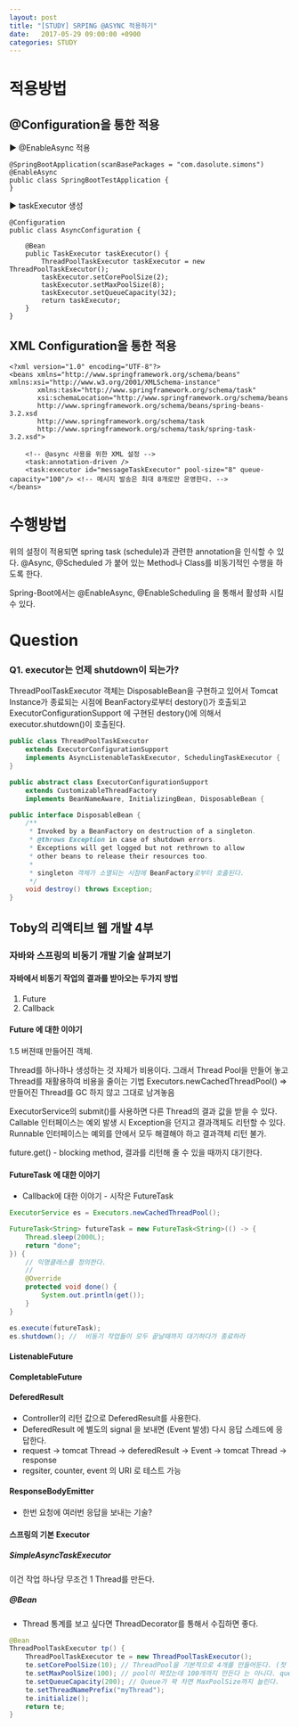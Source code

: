 ```yaml
---
layout: post
title: "[STUDY] SRPING @ASYNC 적용하기"
date:   2017-05-29 09:00:00 +0900
categories: STUDY
---
```


# 적용방법

## @Configuration을 통한 적용
▶ @EnableAsync 적용 
~~~
@SpringBootApplication(scanBasePackages = "com.dasolute.simons")
@EnableAsync
public class SpringBootTestApplication {
}
~~~

▶ taskExecutor 생성
~~~
@Configuration
public class AsyncConfiguration {

    @Bean
    public TaskExecutor taskExecutor() {
        ThreadPoolTaskExecutor taskExecutor = new ThreadPoolTaskExecutor();
        taskExecutor.setCorePoolSize(2);
        taskExecutor.setMaxPoolSize(8);
        taskExecutor.setQueueCapacity(32);
        return taskExecutor;
    }
}
~~~

## XML Configuration을 통한 적용

~~~
<?xml version="1.0" encoding="UTF-8"?>
<beans xmlns="http://www.springframework.org/schema/beans" xmlns:xsi="http://www.w3.org/2001/XMLSchema-instance"
       xmlns:task="http://www.springframework.org/schema/task"
       xsi:schemaLocation="http://www.springframework.org/schema/beans
       http://www.springframework.org/schema/beans/spring-beans-3.2.xsd
       http://www.springframework.org/schema/task
       http://www.springframework.org/schema/task/spring-task-3.2.xsd">

    <!-- @async 사용을 위한 XML 설정 -->
    <task:annotation-driven />
    <task:executor id="messageTaskExecutor" pool-size="8" queue-capacity="100"/> <!-- 메시지 발송은 최대 8개로만 운영한다. -->
</beans>
~~~

# 수행방법
위의 설정이 적용되면 spring task (schedule)과 관련한 annotation을 인식할 수 있다.
@Async, @Scheduled 가 붙어 있는 Method나 Class를 비동기적인 수행을 하도록 한다.

Spring-Boot에서는 @EnableAsync, @EnableScheduling 을 통해서 활성화 시킬 수 있다.

# Question

### Q1. executor는 언제 shutdown이 되는가?

ThreadPoolTaskExecutor 객체는 DisposableBean을 구현하고 있어서 Tomcat Instance가 종료되는 시점에 
BeanFactory로부터 destory()가 호출되고 ExecutorConfigurationSupport 에 구현된 destory()에 의해서 
executor.shutdown()이 호출된다.

~~~java
public class ThreadPoolTaskExecutor 
    extends ExecutorConfigurationSupport 
    implements AsyncListenableTaskExecutor, SchedulingTaskExecutor {
}
~~~

~~~java
public abstract class ExecutorConfigurationSupport 
    extends CustomizableThreadFactory 
    implements BeanNameAware, InitializingBean, DisposableBean {
~~~

~~~java
public interface DisposableBean {
	/**
	 * Invoked by a BeanFactory on destruction of a singleton.
	 * @throws Exception in case of shutdown errors.
	 * Exceptions will get logged but not rethrown to allow
	 * other beans to release their resources too.
     *
     * singleton 객체가 소멸되는 시점에 BeanFactory로부터 호출된다.
	 */
	void destroy() throws Exception;
}
~~~

## Toby의 리액티브 웹 개발 4부

### 자바와 스프링의 비동기 개발 기술 살펴보기

#### 자바에서 비동기 작업의 결과를 받아오는 두가지 방법
1. Future
2. Callback

#### Future 에 대한 이야기
1.5 버젼때 만들어진 객체.

Thread를 하나하나 생성하는 것 자체가 비용이다. 
그래서 Thread Pool을 만들어 놓고 Thread를 재활용하여 비용을 줄이는 기법
Executors.newCachedThreadPool() => 만들어진 Thread를 GC 하지 않고 그대로 남겨놓음

ExecutorService의 submit()를 사용하면 다른 Thread의 결과 값을 받을 수 있다.
Callable 인터페이스는 예외 발생 시 Exception을 던지고 결과객체도 리턴할 수 있다.
Runnable 인터페이스는 예외를 안에서 모두 해결해야 하고 결과객체 리턴 불가.

future.get() - blocking method, 결과를 리턴해 줄 수 있을 때까지 대기한다.

#### FutureTask 에 대한 이야기
 - Callback에 대한 이야기 - 시작은 FutureTask


~~~java
ExecutorService es = Executors.newCachedThreadPool();

FutureTask<String> futureTask = new FutureTask<String>(() -> {
    Thread.sleep(2000L);
    return "done";
}) {
    // 익명클래스를 정의한다.
    // 
    @Override
    protected void done() {
        System.out.println(get());
    }
}

es.execute(futureTask);
es.shutdown(); //  비동기 작업들이 모두 끝날때까지 대기하다가 종료하라
~~~

#### ListenableFuture

#### CompletableFuture

#### DeferedResult
 - Controller의 리턴 값으로 DeferedResult를 사용한다.
 - DeferedResult 에 별도의 signal 을 보내면 (Event 발생) 다시 응답 스레드에 응답한다.
 - request -> tomcat Thread -> deferedResult -> Event -> tomcat Thread -> response
 - regsiter, counter, event 의 URI 로 테스트 가능

#### ResponseBodyEmitter
 - 한번 요청에 여러번 응답을 보내는 기술?

#### 스프링의 기본 Executor

##### SimpleAsyncTaskExecutor
이건 작업 하나당 무조건 1 Thread를 만든다.

##### @Bean
 - Thread 통계를 보고 싶다면 ThreadDecorator를 통해서 수집하면 좋다.
~~~java
@Bean
ThreadPoolTaskExecutor tp() {
    ThreadPoolTaskExecutor te = new ThreadPoolTaskExecutor();
    te.setCorePoolSize(10); // ThreadPool을 기본적으로 4개를 만들어둔다. (첫 요청 시점에)
    te.setMaxPoolSize(100); // pool이 꽉찼는데 100개까지 만든다 는 아니다. queue만큼 차면 늘리는 개념이다.
    te.setQueueCapacity(200); // Queue가 꽉 차면 MaxPoolSize까지 늘린다. 
    te.setThreadNamePrefix("myThread");
    te.initialize();
    return te;
}
~~~